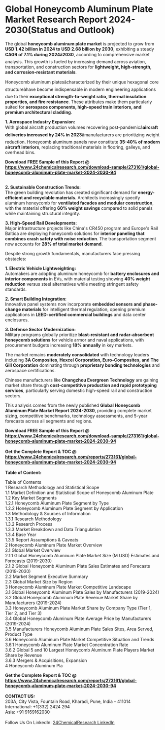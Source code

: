 <h1>Global Honeycomb Aluminum Plate Market Research Report 2024-2030(Status and Outlook)</h1><p>The global <strong>honeycomb aluminum plate market</strong> is projected to grow from <strong>USD 1.42 billion in 2024 to USD 2.68 billion by 2030</strong>, exhibiting a steady <strong>CAGR of 7.1% during 2024â2030</strong>, according to comprehensive market analysis. This growth is fueled by increasing demand across aviation, transportation, and construction sectors for <strong>lightweight, high-strength, and corrosion-resistant materials</strong>.</p><p>Honeycomb aluminum platesâcharacterized by their unique hexagonal core structureâhave become indispensable in modern engineering applications due to their <strong>exceptional strength-to-weight ratio, thermal insulation properties, and fire resistance</strong>. These attributes make them particularly suited for <strong>aerospace components, high-speed train interiors, and premium architectural cladding</strong>.</p><p><strong>1. Aerospace Industry Expansion:</strong><br>
With global aircraft production volumes recovering post-pandemicâ<strong>aircraft deliveries increased by 24% in 2023</strong>âmanufacturers are prioritizing weight reduction. Honeycomb aluminum panels now constitute <strong>35-40% of modern aircraft interiors</strong>, replacing traditional materials in flooring, galleys, and overhead bins.</p><div><b>Download FREE Sample of this Report @ 
            <a href="https://www.24chemicalresearch.com/download-sample/273161/global-honeycomb-aluminum-plate-market-2024-2030-94">
            https://www.24chemicalresearch.com/download-sample/273161/global-honeycomb-aluminum-plate-market-2024-2030-94</a></b></div><br><p><strong>2. Sustainable Construction Trends:</strong><br>
The green building revolution has created significant demand for <strong>energy-efficient and recyclable materials</strong>. Architects increasingly specify aluminum honeycomb for <strong>ventilated facades and modular construction</strong>, with the material offering <strong>60% weight savings</strong> compared to solid panels while maintaining structural integrity.</p><p><strong>3. High-Speed Rail Developments:</strong><br>
Major infrastructure projects like China's CR450 program and Europe's Rail Baltica are deploying honeycomb solutions for <strong>interior paneling that combines crash safety with noise reduction</strong>. The transportation segment now accounts for <strong>28% of total market demand</strong>.</p><p>Despite strong growth fundamentals, manufacturers face pressing obstacles:</p><p><strong>1. Electric Vehicle Lightweighting:</strong><br>
Automakers are adopting aluminum honeycomb for <strong>battery enclosures and interior components</strong> in EVs, with material testing showing <strong>40% weight reduction</strong> versus steel alternatives while meeting stringent safety standards.</p><p><strong>2. Smart Building Integration:</strong><br>
Innovative panel systems now incorporate <strong>embedded sensors and phase-change materials</strong> for intelligent thermal regulation, opening premium applications in <strong>LEED-certified commercial buildings</strong> and data center enclosures.</p><p><strong>3. Defense Sector Modernization:</strong><br>
Military programs globally prioritize <strong>blast-resistant and radar-absorbent honeycomb solutions</strong> for vehicle armor and naval applications, with procurement budgets increasing <strong>18% annually</strong> in key markets.</p><p>The market remains <strong>moderately consolidated</strong> with technology leaders including <strong>3A Composites, Hexcel Corporation, Euro-Composites, and The Gill Corporation</strong> dominating through <strong>proprietary bonding technologies</strong> and aerospace certifications.</p><p>Chinese manufacturers like <strong>Changzhou Evergreen Technology</strong> are gaining market share through <strong>cost-competitive production and rapid prototyping services</strong>, particularly serving domestic high-speed rail and construction sectors.</p><p>This analysis comes from the newly published <strong>Global Honeycomb Aluminum Plate Market Report 2024-2030</strong>, providing complete market sizing, competitive benchmarks, technology assessments, and 5-year forecasts across all segments and regions.</p><div><b>Download FREE Sample of this Report @ 
            <a href="https://www.24chemicalresearch.com/download-sample/273161/global-honeycomb-aluminum-plate-market-2024-2030-94">
            https://www.24chemicalresearch.com/download-sample/273161/global-honeycomb-aluminum-plate-market-2024-2030-94</a></b></div><br><div><b>Get the Complete Report & TOC @ 
            <a href="https://www.24chemicalresearch.com/reports/273161/global-honeycomb-aluminum-plate-market-2024-2030-94">
            https://www.24chemicalresearch.com/reports/273161/global-honeycomb-aluminum-plate-market-2024-2030-94</a></b></div><br>
            <b>Table of Content:</b><p>Table of Contents<br />
1 Research Methodology and Statistical Scope<br />
1.1 Market Definition and Statistical Scope of Honeycomb Aluminum Plate<br />
1.2 Key Market Segments<br />
1.2.1 Honeycomb Aluminum Plate Segment by Type<br />
1.2.2 Honeycomb Aluminum Plate Segment by Application<br />
1.3 Methodology & Sources of Information<br />
1.3.1 Research Methodology<br />
1.3.2 Research Process<br />
1.3.3 Market Breakdown and Data Triangulation<br />
1.3.4 Base Year<br />
1.3.5 Report Assumptions & Caveats<br />
2 Honeycomb Aluminum Plate Market Overview<br />
2.1 Global Market Overview<br />
2.1.1 Global Honeycomb Aluminum Plate Market Size (M USD) Estimates and Forecasts (2019-2030)<br />
2.1.2 Global Honeycomb Aluminum Plate Sales Estimates and Forecasts (2019-2030)<br />
2.2 Market Segment Executive Summary<br />
2.3 Global Market Size by Region<br />
3 Honeycomb Aluminum Plate Market Competitive Landscape<br />
3.1 Global Honeycomb Aluminum Plate Sales by Manufacturers (2019-2024)<br />
3.2 Global Honeycomb Aluminum Plate Revenue Market Share by Manufacturers (2019-2024)<br />
3.3 Honeycomb Aluminum Plate Market Share by Company Type (Tier 1, Tier 2, and Tier 3)<br />
3.4 Global Honeycomb Aluminum Plate Average Price by Manufacturers (2019-2024)<br />
3.5 Manufacturers Honeycomb Aluminum Plate Sales Sites, Area Served, Product Type<br />
3.6 Honeycomb Aluminum Plate Market Competitive Situation and Trends<br />
3.6.1 Honeycomb Aluminum Plate Market Concentration Rate<br />
3.6.2 Global 5 and 10 Largest Honeycomb Aluminum Plate Players Market Share by Revenue<br />
3.6.3 Mergers & Acquisitions, Expansion<br />
4 Honeycomb Aluminum Pla</p><div><b>Get the Complete Report & TOC @ 
            <a href="https://www.24chemicalresearch.com/reports/273161/global-honeycomb-aluminum-plate-market-2024-2030-94">
            https://www.24chemicalresearch.com/reports/273161/global-honeycomb-aluminum-plate-market-2024-2030-94</a></b></div><br><b>CONTACT US:</b><br>
            203A, City Vista, Fountain Road, Kharadi, Pune, India - 411014<br>
            International: +1(332) 2424 294<br>
            Asia: +91 9169162030 <br><br>
            Follow Us On LinkedIn: <a href="https://www.linkedin.com/company/24chemicalresearch/">24ChemicalResearch LinkedIn</a>